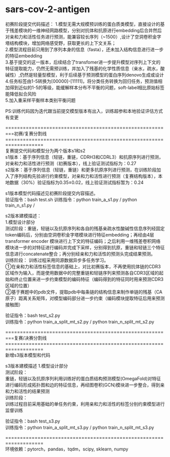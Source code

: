 # sars-cov-2-antigen
初赛阶段提交代码描述：
1.模型无需大规模预训练的蛋白质类模型，直接设计的基于残差模块的一维神经网路模型，分别对抗体和抗原进行embedding后合并然后对亲和力和活性任务进行预测，能兼容较长序列（~1500）,设计了空洞卷积金字塔结构模块，增加网络感受野，获取更长的上下文关系；  
2.模型流程目前只用到了序列本身的信息（fasta），还未加入结构信息进行进一步的特征embedding    
3.基于提交的这一版本，后续结合了transfomer进一步提升模型对序列上下文的特征提取能力，仍然无需预训练，并加入了残基的化学性质信息（亲水，疏水，酸碱性）,仍然是轻量型模型，利于后续基于预测模型的蛋白序列denovo生成或设计    
4.任务标签由1-5转换为[00000]-[11111]，将分类任务转换为回归任务，预测值相加得到近似的1-5的等级，能缓解样本分布不平衡的问题，soft-label相比原始标签能降低拟合风险   
5.加入重采样平衡样本类别平衡问题    

PS:训练代码因为迭代跟当前提交模型版本有出入，训练超参和本地验证评估方式有变更

=========================================================初赛/复赛分割线===================================================================   
复赛提交代码和模型分为两个版本s1和s2    
s1版本：基于序列信息（轻链，重链，CDRH3和CDRL3）和抗原序列进行预测，对亲和力和活性进行预测（初赛版本），线上验证测试指标为：0.27    
s2版本：基于序列信息（轻链，重链）和更多抗原序列进行预测，在训练阶段加入了序列结构先验进行约束模型，对亲和力和活性进行预测（复赛结构版本），本地数据（30%）验证指标为0.35±0.02，线上验证测试指标暂为：0.24

s1版本模型代码描述见初赛阶段提交内容描述。    
验证指令：bash test.sh
训练指令：python train_a_s1.py  /  python train_n_s1.py  /  

s2版本建模描述：    
1.模型设计部分  
测试阶段：重链，轻链以及抗原序列和各自的残基亲疏水性酸碱性信息序列经固定token编码后，分别由空洞卷积金字塔模块进行特征embedding；再经由4层transformer encoder 模块进行上下文的特征编码；之后利用一维残差卷积网络模块进一步的对特征进行编码并完成下采样，分别得到抗原，重链和轻链三个特征信息进行concatenate整合；再分别经亲和力和活性的预测头完成结果预测。    
训练阶段：
训练过程采用同源数据异步多任务学习。    
①在亲和力和活性标签信息的基础上，对比初赛版本，不再使用抗体链的CDR3区域作为输入，而是使用数据中的完整重链和轻链序列来预测各自CDR3区域的起始和终止位置来进一步约束模型的编码特征（编码得到的特征同时用来预测CDR3区域的位置）     
②基于赛题中的pdb文件，提取pdb中每条链的结构信息来制作单链的残基（CA原子）距离关系矩阵，对模型编码部分进一步约束（编码模块提取特征后用来预测接触图）

验证指令：bash test_s2.py   
训练指令：python train_a_split_mt_s2.py  /  python train_n_split_mt_s2.py   


=========================================================复赛/决赛分割线===================================================================   
新增s3版本模型和代码

s3版本建模描述
1.模型设计部分  
测试阶段：  
重链，轻链以及抗原序列利用训练好的蛋白质结构预测模型(OmegaFold)对特征进行编码形成拓扑图和边的特征信息，再经图卷积(GCN)模块进一步整合，得到亲和力和活性的结果预测  
训练阶段：  
训练过程目前采用基础的单任务约束，利用亲和力和活性的标签分别约束模型进行监督训练  

验证指令：bash test_s3.py   
训练指令：python train_a_split_mt_s3.py  /  python train_n_split_mt_s3.py   

===================================================================   
环境依赖：pytorch，pandas，tqdm，scipy, sklearn, numpy

